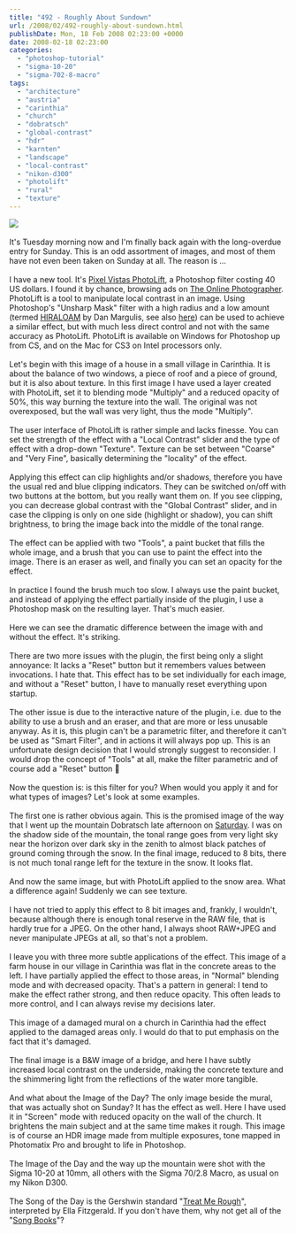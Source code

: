 ```yaml
---
title: "492 - Roughly About Sundown"
url: /2008/02/492-roughly-about-sundown.html
publishDate: Mon, 18 Feb 2008 02:23:00 +0000
date: 2008-02-18 02:23:00
categories: 
  - "photoshop-tutorial"
  - "sigma-10-20"
  - "sigma-702-8-macro"
tags: 
  - "architecture"
  - "austria"
  - "carinthia"
  - "church"
  - "dobratsch"
  - "global-contrast"
  - "hdr"
  - "karnten"
  - "landscape"
  - "local-contrast"
  - "nikon-d300"
  - "photolift"
  - "rural"
  - "texture"
---
```

<a href="https://d25zfm9zpd7gm5.cloudfront.net/1200x1200/2008/20080217_164357_hdr_ps.jpg" target="_blank"><img src="https://d25zfm9zpd7gm5.cloudfront.net/0600x0600/2008/20080217_164357_hdr_ps.jpg"/></a><br/><br/>It's Tuesday morning now and I'm finally back again with the long-overdue entry for Sunday. This is an odd assortment of images, and most of them have not even been taken on Sunday at all. The reason is ...<br/><br/>I have a new tool. It's <a href="http://www.pixelvistas.com/photolift/photolift.html" target="_blank">Pixel Vistas PhotoLift</a>, a Photoshop filter costing 40 US dollars. I found it by chance, browsing ads on <a href="http://theonlinephotographer.typepad.com/the_online_photographer/blog_index.html" target="_blank">The Online Photographer</a>. PhotoLift is a tool to manipulate local contrast in an image. Using Photoshop's "Unsharp Mask" filter with a high radius and a low amount (termed <a href="http://www.dgrin.com/showthread.php?t=22524" target="_blank">HIRALOAM</a> by Dan Margulis, see also <a href="http://luminous-landscape.com/tutorials/contrast-enhancement.shtml" target="_blank">here</a>) can be used to achieve a similar effect, but with much less direct control and not with the same accuracy as PhotoLift. PhotoLift is available on Windows for Photoshop up from CS, and on the Mac for CS3 on Intel processors only.<br/><br/><a href="https://d25zfm9zpd7gm5.cloudfront.net/1200x1200/2008/20080124_160019_ps.jpg" target="_blank"><img alt="" border="0" src="https://d25zfm9zpd7gm5.cloudfront.net/0150x0150/2008/20080124_160019_ps.jpg" style="margin: 0pt 0px 0pt 10px; float: right;"/></a> Let's begin with this image of a house in a small village in Carinthia. It is about the balance of two windows, a piece of roof and a piece of ground, but it is also about texture. In this first image I have used a layer created with PhotoLift, set it to blending mode "Multiply" and a reduced opacity of 50%, this way burning the texture into the wall. The original was not overexposed, but the wall was very light, thus the mode "Multiply".<br/><br/><a href="https://d25zfm9zpd7gm5.cloudfront.net/1200x1200/2008/20080124_160019_photolift.jpg" target="_blank"><img alt="" border="0" src="https://d25zfm9zpd7gm5.cloudfront.net/0150x0150/2008/20080124_160019_photolift.jpg" style="margin: 0pt 10px 0pt 0px; float: left;"/></a> The user interface of PhotoLift is rather simple and lacks finesse. You can set the strength of the effect with a "Local Contrast" slider and the type of effect with a drop-down "Texture". Texture can be set between "Coarse" and "Very Fine", basically determining the "locality" of the effect.<br/><br/>Applying this effect can clip highlights and/or shadows, therefore you have the usual red and blue clipping indicators. They can be switched on/off with two buttons at the bottom, but you really want them on. If you see clipping, you can decrease global contrast with the "Global Contrast" slider, and in case the clipping is only on one side (highlight or shadow), you can shift brightness, to bring the image back into the middle of the tonal range.<br/><br/>The effect can be applied with two "Tools", a paint bucket that fills the whole image, and a brush that you can use to paint the effect into the image. There is an eraser as well, and finally you can set an opacity for the effect.<br/><br/>In practice I found the brush much too slow. I always use the paint bucket, and instead of applying the effect partially inside of the plugin, I use a Photoshop mask on the resulting layer. That's much easier.<br/><br/><a href="https://d25zfm9zpd7gm5.cloudfront.net/1200x1200/2008/20080124_160019_photolift_comparison.jpg" target="_blank"><img alt="" border="0" src="https://d25zfm9zpd7gm5.cloudfront.net/0150x0150/2008/20080124_160019_photolift_comparison.jpg" style="margin: 0pt 0px 0pt 10px; float: right;"/></a> Here we can see the dramatic difference between the image with and without the effect. It's striking.<br/><br/>There are two more issues with the plugin, the first being only a slight annoyance: It lacks a "Reset" button but it remembers values between invocations. I hate that. This effect has to be set individually for each image, and without a "Reset" button, I have to manually reset everything upon startup.<br/><br/>The other issue is due to the interactive nature of the plugin, i.e. due to the ability to use a brush and an eraser, and that are more or less unusable anyway. As it is, this plugin can't be a parametric filter, and therefore it can't be used as "Smart Filter", and in actions it will always pop up. This is an unfortunate design decision that I would strongly suggest to reconsider. I would drop the concept of "Tools" at all, make the filter parametric and of course add a "Reset" button 🙂<br/><br/>Now the question is: is this filter for you? When would you apply it and for what types of images? Let's look at some examples.<br/><br/><a href="https://d25zfm9zpd7gm5.cloudfront.net/1200x1200/2008/20080216_162213_ps_unlifted.jpg" target="_blank"><img alt="" border="0" src="https://d25zfm9zpd7gm5.cloudfront.net/0150x0150/2008/20080216_162213_ps_unlifted.jpg" style="margin: 0pt 10px 0pt 0px; float: left;"/></a> The first one is rather obvious again. This is the promised image of the way that I went up the mountain Dobratsch late afternoon on <a href="/2008/02/491-just-in-time.html" target="_blank">Saturday</a>. I was on the shadow side of the mountain, the tonal range goes from very light sky near the horizon over dark sky in the zenith to almost black patches of ground coming through the snow. <a href="https://d25zfm9zpd7gm5.cloudfront.net/1200x1200/2008/20080216_162213_ps.jpg" target="_blank"><img alt="" border="0" src="https://d25zfm9zpd7gm5.cloudfront.net/0150x0150/2008/20080216_162213_ps.jpg" style="margin: 0pt 0px 0pt 10px; float: right;"/></a> In the final image, reduced to 8 bits, there is not much tonal range left for the texture in the snow. It looks flat.<br/><br/>And now the same image, but with PhotoLift applied to the snow area. What a difference again! Suddenly we can see texture.<br/><br/>I have not tried to apply this effect to 8 bit images and, frankly, I wouldn't, because although there is enough tonal reserve in the RAW file, that is hardly true for a JPEG. On the other hand, I always shoot RAW+JPEG and never manipulate JPEGs at all, so that's not a problem.<br/><br/><a href="https://d25zfm9zpd7gm5.cloudfront.net/1200x1200/2008/20080214_152544_ps.jpg" target="_blank"><img alt="" border="0" src="https://d25zfm9zpd7gm5.cloudfront.net/0150x0150/2008/20080214_152544_ps.jpg" style="margin: 0pt 10px 0pt 0px; float: left;"/></a> I leave you with three more subtle applications of the effect. This image of a farm house in our village in Carinthia was flat in the concrete areas to the left. I have partially applied the effect to those areas, in "Normal" blending mode and with decreased opacity. That's a pattern in general: I tend to make the effect rather strong, and then reduce opacity. This often leads to more control, and I can always revise my decisions later.<br/><br/><a href="https://d25zfm9zpd7gm5.cloudfront.net/1200x1200/2008/20080217_170604_ps.jpg" target="_blank"><img alt="" border="0" src="https://d25zfm9zpd7gm5.cloudfront.net/0150x0150/2008/20080217_170604_ps.jpg" style="margin: 0pt 0px 0pt 10px; float: right;"/></a> This image of a damaged mural on a church in Carinthia had the effect applied to the damaged areas only. I would do that to put emphasis on the fact that it's damaged.<br/><br/><a href="https://d25zfm9zpd7gm5.cloudfront.net/1200x1200/2008/20080214_142042_ps_bw.jpg" target="_blank"><img alt="" border="0" src="https://d25zfm9zpd7gm5.cloudfront.net/0150x0150/2008/20080214_142042_ps_bw.jpg" style="margin: 0pt 10px 0pt 0px; float: left;"/></a> The final image is a B&amp;W image of a bridge, and here I have subtly increased local contrast on the underside, making the concrete texture and the shimmering light from the reflections of the water more tangible.<br/><br/>And what about the Image of the Day? The only image beside the mural, that was actually shot on Sunday? It has the
 effect as well. Here I have used it in "Screen" mode with reduced opacity on the wall of the church. It brightens the main subject and at the same time makes it rough. This image is of course an HDR image made from multiple exposures, tone mapped in Photomatix Pro and brought to life in Photoshop.<br/><br/>The Image of the Day and the way up the mountain were shot with the Sigma 10-20 at 10mm, all others with the Sigma 70/2.8 Macro, as usual on my Nikon D300.<br/><br/>The Song of the Day is the Gershwin standard "<a href="http://www.lyricsfreak.com/e/ella+fitzgerald/treat+me+rough_20045941.html" target="_blank">Treat Me Rough</a>", interpreted by Ella Fitzgerald. If you don't have them, why not get all of the "<a href="http://www.amazon.com/Complete-Ella-Fitzgerald-Song-Books/dp/B0000046RN" target="_blank">Song Books</a>"?
